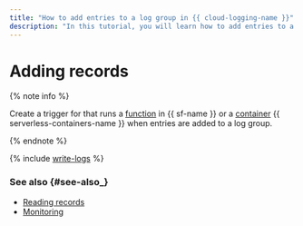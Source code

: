 ```yaml
---
title: "How to add entries to a log group in {{ cloud-logging-name }}"
description: "In this tutorial, you will learn how to add entries to a log group in {{ cloud-logging-name }}."
---
```


# Adding records

{% note info %}

Create a trigger for that runs a [function](../../functions/operations/trigger/cloud-logging-trigger-create.md) in {{ sf-name }} or a [container](../../serverless-containers/operations/cloud-logging-trigger-create.md) {{ serverless-containers-name }} when entries are added to a log group.

{% endnote %}

{% include [write-logs](../../_includes/logging/write-logs.md) %}


### See also {#see-also_}

- [Reading records](read-logs.md)
- [Monitoring](monitoring.md)